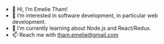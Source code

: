 - 👋 Hi, I’m Emelie Tham!
- 👀 I’m interested in software development, in particular web development. 
- 🌱 I’m currently learning about Node.js and React/Redux. 
- 📫 Reach me with tham.emelie@gmail.com

<!---
emetha/emetha is a ✨ special ✨ repository because its `README.md` (this file) appears on your GitHub profile.
You can click the Preview link to take a look at your changes.
--->
